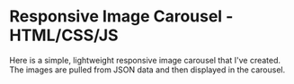 # Responsive Image Carousel - HTML/CSS/JS
Here is a simple, lightweight responsive image carousel that I've created. The images are pulled from JSON data and then displayed in the carousel. 


